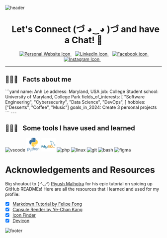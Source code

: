 <!--
**anhle1008/anhle1008** is a ✨ _special_ ✨ repository because its `README.md` (this file) appears on your GitHub profile.

Here are some ideas to get you started:

- 🔭 I’m currently working on ...
- 🌱 I’m currently learning ...
- 👯 I’m looking to collaborate on ...
- 🤔 I’m looking for help with ...
- 💬 Ask me about ...
- 📫 How to reach me: ...
- 😄 Pronouns: ...
- ⚡ Fun fact: ...
-->

<!-- HEADER -->
<!-- This is a markdown syntax of capsule render's query parameter-->
![header](https://capsule-render.vercel.app/api?type=waving&height=200&color=timeGradient&text=Hello%20Everyone!&textBg=false&fontAlign=50&rotate=0&descAlignY=50&fontColor=FADA5E&animation=scaleIn)

<!-- SOCIAL ACCOUNTS -->
<h1 align="center"> &nbsp; Let's Connect (づ ◕‿◕ )づ and have a Chat! 💬 </h1>

<p align="center">
  &nbsp;&nbsp; 
  <a id="website" href="">
    <img height="50" src="https://cdn3.iconfinder.com/data/icons/seo-and-internet-marketing-12/512/30-1024.png" alt="Personal Website Icon" />
  </a>
  &nbsp;&nbsp; 
  <a id="linkedin" href="https://www.linkedin.com/in/anhle2002/"> 
    <img height="50" src="https://cdn4.iconfinder.com/data/icons/social-media-and-logos-11/32/Logo_LinkedIn-1024.png" alt="LinkedIn Icon" />
  </a>
  &nbsp;&nbsp; 
  <a id="facebook" href="https://www.facebook.com/a.k.l.2021">
    <img height="50" src="https://cdn2.iconfinder.com/data/icons/social-aquiocons/512/Aquicon-Facebook.png" alt="Facebook icon" />
  </a>
  &nbsp;&nbsp; 
  <a id="instagram" href="https://www.instagram.com/a.k.l.2021/">
    <img height="50" src="https://cdn3.iconfinder.com/data/icons/2018-social-media-logotypes/1000/2018_social_media_popular_app_logo_instagram-1024.png" alt="Instagram Icon" />
  </a>
  &nbsp;&nbsp; 
</p>

---  
<!-- ABOUT ME -->
<h2>👨🏻‍💻 &nbsp; Facts about me </h2>
```yaml
name: Anh Le
address: Maryland, USA
job: College Student
school: University of Maryland, College Park
fields_of_interests:
  [
    "Software Engineering",
    "Cybersecurity",
    "Data Science",
    "DevOps",
  ]
hobbies: ["Desserts", "Coffee", "Music"]
goals_in_2024: Create 3 personal projects
```
---  

<h2>👨🏻‍💻 &nbsp; Some tools I have used and learned </h2>
<p id="tools" align="left">
  <img src="https://cdn.jsdelivr.net/gh/devicons/devicon/icons/vscode/vscode-original.svg" alt="vscode" width="45" height="45"/>
  <img src="https://raw.githubusercontent.com/devicons/devicon/master/icons/python/python-original-wordmark.svg" alt="python" width="45" height="45"/>
  <img src="https://raw.githubusercontent.com/devicons/devicon/master/icons/mysql/mysql-original-wordmark.svg" alt="mysql" width="45" height="45" />
  <img src="https://cdn.jsdelivr.net/gh/devicons/devicon/icons/php/php-original.svg" alt="php" width="45" height="45"/>
  <img src="https://cdn.jsdelivr.net/gh/devicons/devicon/icons/linux/linux-original.svg" alt="linux" width="45" height="45"/>       
  <img src="https://cdn.jsdelivr.net/gh/devicons/devicon/icons/git/git-original.svg" alt="git" width="45" height="45"/>
  <img src="https://cdn.jsdelivr.net/gh/devicons/devicon/icons/bash/bash-original.svg" alt="bash" width="45" height="45"/>
  <img src="https://cdn.jsdelivr.net/gh/devicons/devicon/icons/figma/figma-original.svg" alt="figma" width="45" height="45"/>   
</p>


# Acknowledgements and Resources
Big shoutout to ( ^◡^) [Piyush Malhotra](https://bootcamp.uxdesign.cc/how-to-design-an-attractive-github-profile-readme-3618d6c53783) for his epic tutorial on spicing up GitHub READMEs! Here are all the resources that I learned and used for my profile:
- [X] [Markdown Tutorial by Felipe Fong](https://github.com/fefong/markdown_readme)
- [X] [Capsule Render by Ye-Chan Kang](https://github.com/kyechan99/capsule-render)
- [X] [Icon Finder](https://www.iconfinder.com/)
- [X] [Devicon](https://devicon.dev/)

<!-- FOOTER -->
<!-- This is a markdown syntax of capsule render's query parameter-->
![footer](https://capsule-render.vercel.app/api?type=waving&color=timeGradient)
